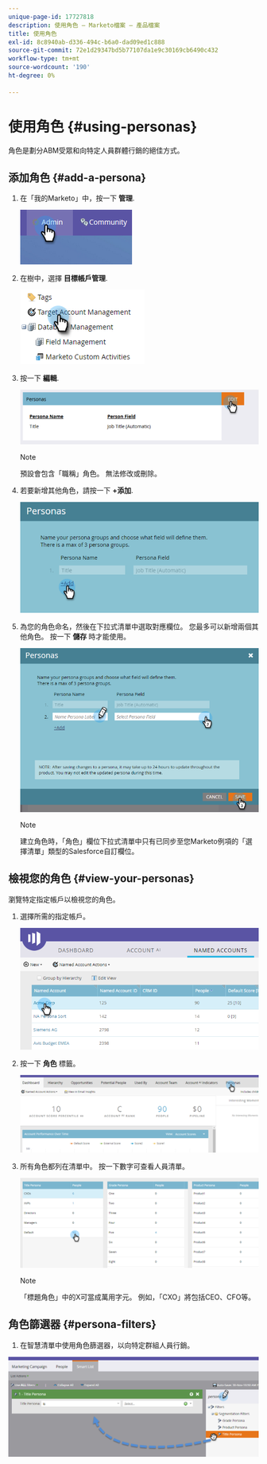 ```yaml
---
unique-page-id: 17727818
description: 使用角色 — Marketo檔案 — 產品檔案
title: 使用角色
exl-id: 8c8940ab-d336-494c-b6a0-dad09ed1c888
source-git-commit: 72e1d29347bd5b77107da1e9c30169cb6490c432
workflow-type: tm+mt
source-wordcount: '190'
ht-degree: 0%

---
```


# 使用角色 {#using-personas}

角色是劃分ABM受眾和向特定人員群體行銷的絕佳方式。

## 添加角色 {#add-a-persona}

1. 在「我的Marketo」中，按一下 **管理**.

   ![](assets/one.png)

1. 在樹中，選擇 **目標帳戶管理**.

   ![](assets/using-personas-2.png)

1. 按一下 **編輯**.

   ![](assets/three.png)

   >[!NOTE]
   >
   >預設會包含「職稱」角色。 無法修改或刪除。

1. 若要新增其他角色，請按一下 **+添加**.

   ![](assets/four.png)

1. 為您的角色命名，然後在下拉式清單中選取對應欄位。 您最多可以新增兩個其他角色。 按一下 **儲存** 時才能使用。

   ![](assets/five.png)

   >[!NOTE]
   >
   >建立角色時，「角色」欄位下拉式清單中只有已同步至您Marketo例項的「選擇清單」類型的Salesforce自訂欄位。

## 檢視您的角色 {#view-your-personas}

瀏覽特定指定帳戶以檢視您的角色。

1. 選擇所需的指定帳戶。

   ![](assets/one-a.png)

1. 按一下 **角色** 標籤。

   ![](assets/two-a.png)

1. 所有角色都列在清單中。 按一下數字可查看人員清單。

   ![](assets/three-a.png)

   >[!NOTE]
   >
   >「標題角色」中的X可當成萬用字元。 例如，「CXO」將包括CEO、CFO等。

## 角色篩選器 {#persona-filters}

1. 在智慧清單中使用角色篩選器，以向特定群組人員行銷。

![](assets/one-b.png)
